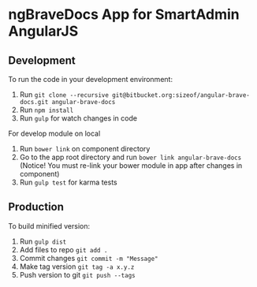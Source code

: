 ngBraveDocs App for SmartAdmin AngularJS
========================================

Development
-----------
To run the code in your development environment:

1. Run `git clone --recursive git@bitbucket.org:sizeof/angular-brave-docs.git angular-brave-docs`
2. Run `npm install`
3. Run `gulp` for watch changes in code

For develop module on local

1. Run `bower link` on component directory
2. Go to the app root directory and run `bower link angular-brave-docs` (Notice! You must re-link your bower module in app after changes in component) 
3. Run `gulp test` for karma tests

Production
----------
To build minified version:

1. Run `gulp dist`
2. Add files to repo `git add .`
3. Commit changes `git commit -m "Message"`
3. Make tag version `git tag -a x.y.z`
4. Push version to git `git push --tags`
